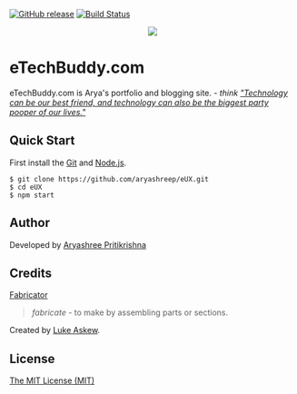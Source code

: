 [![GitHub release](https://img.shields.io/github/release/aryashreep/eUX.svg)]()
[![Build Status](https://travis-ci.org/aryashreep/eUX.svg)](https://travis-ci.org/aryashreep/eUX)

<p align="center">
  <img src="http://www.etechbuddy.com/assets/img/logo.png">
</p>

# eTechBuddy.com

eTechBuddy.com is Arya's portfolio and blogging site. - _think ["Technology can be our best friend, and technology can also be the biggest party pooper of our lives."](http://etechbuddy.com)_

## Quick Start
First install the [Git](https://git-scm.com/downloads) and [Node.js](https://git-scm.com/downloads).

```shell
$ git clone https://github.com/aryashreep/eUX.git
$ cd eUX
$ npm start
```
## Author

Developed by [Aryashree Pritikrishna](http://twitter.com/aryashreep)

## Credits
[Fabricator](http://fbrctr.github.io/) 
> _fabricate_ - to make by assembling parts or sections.

Created by [Luke Askew](http://twitter.com/lukeaskew).

## License

[The MIT License (MIT)](http://opensource.org/licenses/mit-license.php)
